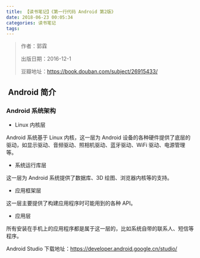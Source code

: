 ```yaml
---
title: 【读书笔记】《第一行代码 Android 第2版》
date: 2018-06-23 00:05:34
categories: 读书笔记
tags:
---
```



> 作者：郭霖
> 
> 出版日期：2016-12-1
> 
> 豆瓣地址：https://book.douban.com/subject/26915433/


##  Android 简介

### Android 系统架构

- Linux 内核层

Android 系统基于 Linux 内核，这一层为 Android 设备的各种硬件提供了底层的驱动，如显示驱动、音频驱动、照相机驱动、蓝牙驱动、WiFi 驱动、电源管理等。

- 系统运行库层

这一层为 Android 系统提供了数据库、3D 绘图、浏览器内核等的支持。

- 应用框架层

这一层主要提供了构建应用程序时可能用到的各种 API。

- 应用层

所有安装在手机上的应用程序都是属于这一层的，比如系统自带的联系人、短信等程序。














Android Studio 下载地址：https://developer.android.google.cn/studio/
